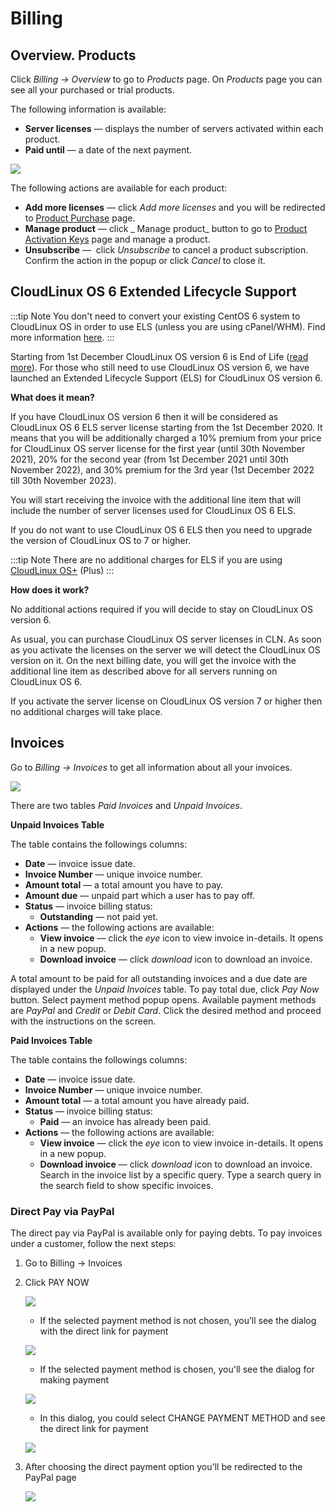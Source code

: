 # Billing

## Overview. Products


Click _Billing → Overview_ to go to _Products_ page. On _Products_ page you can see all your purchased or trial products.

The following information is available:

* **Server licenses** — displays the number of servers activated within each product.
* **Paid until** — a date of the next payment.

![](/images/billing_zoom70.png)

The following actions are available for each product:

* **Add more licenses** — click _Add more licenses_ and you will be redirected to [Product Purchase](/purchase/#purchase) page.
* **Manage product** — click _ Manage product_ button to go to [Product Activation Keys](/dashboard/#dashboard) page and manage a product.
* **Unsubscribe** —  click _Unsubscribe_ to cancel a product subscription. Confirm the action in the popup or click _Cancel_ to close it.

## CloudLinux OS 6 Extended Lifecycle Support

:::tip Note
You don't need to convert your existing CentOS 6 system to CloudLinux OS in order to use ELS (unless you are using cPanel/WHM). Find more information [here](https://www.cloudlinux.com/extended-lifecycle).
:::

Starting from 1st December CloudLinux OS version 6 is End of Life ([read more](https://www.cloudlinux.com/extended-support-cloudlinux-os-6)). For those who still need to use CloudLinux OS version 6, we have launched an Extended Lifecycle Support (ELS) for CloudLinux OS version 6.

**What does it mean?**

If you have CloudLinux OS version 6 then it will be considered as CloudLinux OS 6 ELS server license starting from the 1st December 2020. It means that you will be additionally charged a 10% premium from your price for CloudLinux OS server license for the first year (until 30th November 2021), 20% for the second year (from 1st December 2021 until 30th November 2022), and 30% premium for the 3rd year (1st December 2022 till 30th November 2023).

You will start receiving the invoice with the additional line item that will include the number of server licenses used for CloudLinux OS 6 ELS.

If you do not want to use CloudLinux OS 6 ELS then you need to upgrade the version of CloudLinux OS to 7 or higher.

:::tip Note
There are no additional charges for ELS if you are using [CloudLinux OS+](https://www.cloudlinux.com/cloudlinux-os-plus) (Plus)
:::

**How does it work?**

No additional actions required if you will decide to stay on CloudLinux OS version 6.

As usual, you can purchase CloudLinux OS server licenses in CLN. As soon as you activate the licenses on the server we will detect the CloudLinux OS version on it. On the next billing date, you will get the invoice with the additional line item as described above for all servers running on CloudLinux OS 6.

If you activate the server license on CloudLinux OS version 7 or higher then no additional charges will take place.

## Invoices

Go to _Billing → Invoices_ to get all information about all your invoices.

![](/images/billinginvoices_zoom70.png)

There are two tables _Paid Invoices_ and _Unpaid Invoices_.

**Unpaid Invoices Table**

The table contains the followings columns:

* **Date** — invoice issue date.
* **Invoice Number** — unique invoice number.
* **Amount total** — a total amount you have to pay.
* **Amount due** — unpaid part which a user has to pay off.
* **Status** — invoice billing status:
  * **Outstanding** — not paid yet.
* **Actions** — the following actions are available:
  * **View invoice** — click the _eye_ icon to view invoice in-details. It opens in a new popup.
  * **Download invoice** — click _download_ icon to download an invoice.

A total amount to be paid for all outstanding invoices and a due date are displayed under the _Unpaid Invoices_ table. To pay total due, click _Pay Now_ button. Select payment method popup opens. Available payment methods are _PayPal_ and _Credit_ or _Debit Card_. Click the desired method and proceed with the instructions on the screen.

**Paid Invoices Table**

The table contains the followings columns:

* **Date** — invoice issue date.
* **Invoice Number** — unique invoice number.
* **Amount total** — a total amount you have already paid.
* **Status** — invoice billing status:
  * **Paid** — an invoice has already been paid.
* **Actions** — the following actions are available:
  * **View invoice** — click the _eye_ icon to view invoice in-details. It opens in a new popup.
  * **Download invoice** — click _download_ icon to download an invoice.
Search in the invoice list by a specific query. Type a search query in the search field to show specific invoices.

### Direct Pay via PayPal

The direct pay via PayPal is available only for paying debts.
To pay invoices under a customer, follow the next steps:

1. Go to Billing → Invoices

2. Click PAY NOW
   
    ![](/images/clnpaynowbtn_zoom50.png)

     * If the selected payment method is not chosen, you’ll see the dialog with the direct link for payment

      ![](/images/clnselectpaymentmethod_zoom60.png)

     * If the selected payment method is chosen, you'll see the dialog for making payment
  
      ![](/images/clnpaymentconfirmation_zoom60.png)

     * In this dialog, you could select CHANGE PAYMENT METHOD and see the direct link for payment

      ![](/images/clnselectpaymentmethod2_zoom60.png)

3. After choosing the direct payment option you'll be redirected to the PayPal page

    ![](/images/clncloudlinuxpaypal_zoom60.png)
	
